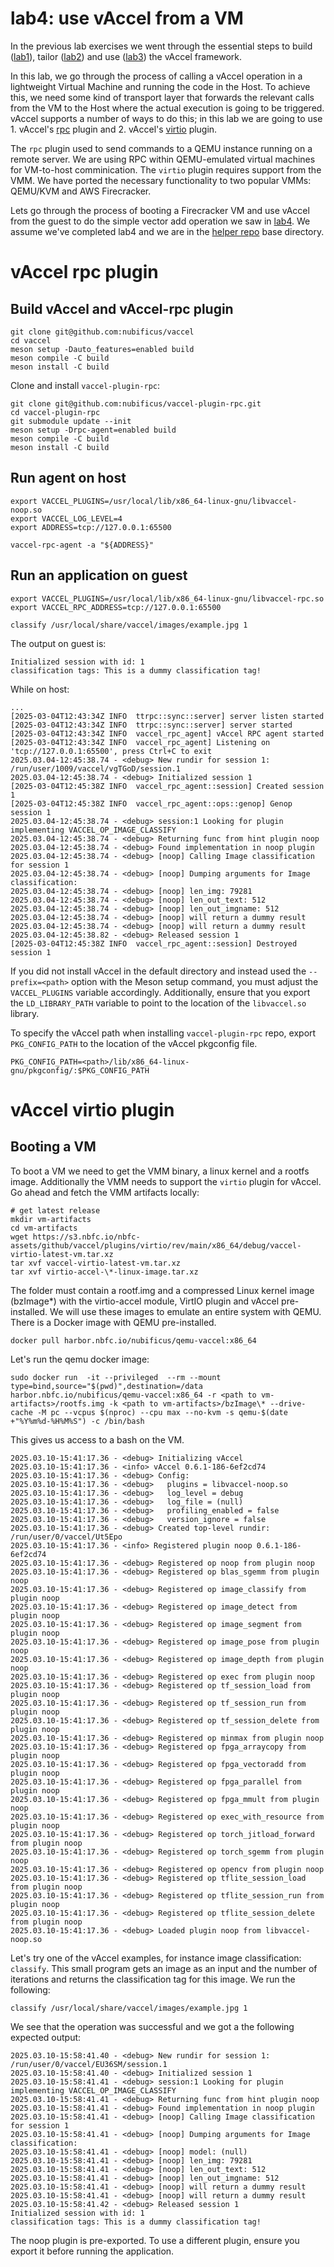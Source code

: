 # lab4: use vAccel from a VM

In the previous lab exercises we went through the essential steps to build
([lab1](https://github.com/nubificus/vaccel-tutorials/tree/main/lab1)), tailor
([lab2](https://github.com/nubificus/vaccel-tutorials/tree/main/lab2)) and use
([lab3](https://github.com/nubificus/vaccel-tutorials/tree/main/lab3)) the
vAccel framework.

In this lab, we go through the process of calling a vAccel operation in a
lightweight Virtual Machine and running the code in the Host. To achieve this,
we need some kind of transport layer that forwards the relevant calls from the
VM to the Host where the actual execution is going to be triggered. vAccel
supports a number of ways to do this; in this lab we are going to use 
	1. vAccel's [rpc](https://github.com/nubificus/vaccel-plugin-rpc) plugin and
	2. vAccel's [virtio](https://github.com/nubificus/vaccel-plugin-virtio) plugin.

The `rpc` plugin used to send commands to a QEMU instance running on a remote server. We are using
RPC within QEMU-emulated virtual machines for VM-to-host comminication.
The `virtio` plugin requires support from the VMM. We have ported the necessary
functionality to two popular VMMs: QEMU/KVM and AWS Firecracker.

Lets go through the process of booting a Firecracker VM and use vAccel from the
guest to do the simple vector add operation we saw in
[lab4](https://github.com/nubificus/vaccel-tutorials/tree/main/lab4). We assume
we've completed lab4 and we are in the [helper
repo](https://github.com/nubificus/vaccel-tutorial-code) base directory.

# vAccel rpc plugin

## Build vAccel and vAccel-rpc plugin

```
git clone git@github.com:nubificus/vaccel
cd vaccel
meson setup -Dauto_features=enabled build
meson compile -C build
meson install -C build
```

Clone and install `vaccel-plugin-rpc`:
```
git clone git@github.com:nubificus/vaccel-plugin-rpc.git
cd vaccel-plugin-rpc
git submodule update --init
meson setup -Drpc-agent=enabled build
meson compile -C build
meson install -C build
```
## Run agent on host
```
export VACCEL_PLUGINS=/usr/local/lib/x86_64-linux-gnu/libvaccel-noop.so
export VACCEL_LOG_LEVEL=4
export ADDRESS=tcp://127.0.0.1:65500

vaccel-rpc-agent -a "${ADDRESS}"
```

## Run an application on guest
```
export VACCEL_PLUGINS=/usr/local/lib/x86_64-linux-gnu/libvaccel-rpc.so
export VACCEL_RPC_ADDRESS=tcp://127.0.0.1:65500

classify /usr/local/share/vaccel/images/example.jpg 1
```

The output on guest is:
```
Initialized session with id: 1
classification tags: This is a dummy classification tag!
```

While on host:
```
...
[2025-03-04T12:43:34Z INFO  ttrpc::sync::server] server listen started
[2025-03-04T12:43:34Z INFO  ttrpc::sync::server] server started
[2025-03-04T12:43:34Z INFO  vaccel_rpc_agent] vAccel RPC agent started
[2025-03-04T12:43:34Z INFO  vaccel_rpc_agent] Listening on 'tcp://127.0.0.1:65500', press Ctrl+C to exit
2025.03.04-12:45:38.74 - <debug> New rundir for session 1: /run/user/1009/vaccel/vgTGoD/session.1
2025.03.04-12:45:38.74 - <debug> Initialized session 1
[2025-03-04T12:45:38Z INFO  vaccel_rpc_agent::session] Created session 1
[2025-03-04T12:45:38Z INFO  vaccel_rpc_agent::ops::genop] Genop session 1
2025.03.04-12:45:38.74 - <debug> session:1 Looking for plugin implementing VACCEL_OP_IMAGE_CLASSIFY
2025.03.04-12:45:38.74 - <debug> Returning func from hint plugin noop
2025.03.04-12:45:38.74 - <debug> Found implementation in noop plugin
2025.03.04-12:45:38.74 - <debug> [noop] Calling Image classification for session 1
2025.03.04-12:45:38.74 - <debug> [noop] Dumping arguments for Image classification:
2025.03.04-12:45:38.74 - <debug> [noop] len_img: 79281
2025.03.04-12:45:38.74 - <debug> [noop] len_out_text: 512
2025.03.04-12:45:38.74 - <debug> [noop] len_out_imgname: 512
2025.03.04-12:45:38.74 - <debug> [noop] will return a dummy result
2025.03.04-12:45:38.74 - <debug> [noop] will return a dummy result
2025.03.04-12:45:38.82 - <debug> Released session 1
[2025-03-04T12:45:38Z INFO  vaccel_rpc_agent::session] Destroyed session 1
```

If you did not install vAccel in the default directory and instead used the `--prefix=<path>` option with the Meson setup command, you must adjust the `VACCEL_PLUGINS` variable accordingly. Additionally, ensure that you export the `LD_LIBRARY_PATH` variable to point to the location of the `libvaccel.so` library.

To specify the vAccel path when installing `vaccel-plugin-rpc` repo, export `PKG_CONFIG_PATH` to the location of the vAccel pkgconfig file.
```
PKG_CONFIG_PATH=<path>/lib/x86_64-linux-gnu/pkgconfig/:$PKG_CONFIG_PATH
```

# vAccel virtio plugin
## Booting a VM

To boot a VM we need to get the VMM binary, a linux kernel and a rootfs image.
Additionally the VMM needs to support the `virtio` plugin for vAccel.
Go ahead and fetch the VMM artifacts locally:

```
# get latest release
mkdir vm-artifacts
cd vm-artifacts
wget https://s3.nbfc.io/nbfc-assets/github/vaccel/plugins/virtio/rev/main/x86_64/debug/vaccel-virtio-latest-vm.tar.xz
tar xvf vaccel-virtio-latest-vm.tar.xz
tar xvf virtio-accel-\*-linux-image.tar.xz
```

The folder must contain a rootf.img and a compressed Linux kernel image (bzImage\*) with the virtio-accel module, VirtIO plugin and vAccel pre-installed.
We will use these images to emulate an entire system with QEMU. There is a Docker image with QEMU pre-installed. 
```
docker pull harbor.nbfc.io/nubificus/qemu-vaccel:x86_64
```
Let's run the qemu docker image:

```
sudo docker run  -it --privileged  --rm --mount type=bind,source="$(pwd)",destination=/data harbor.nbfc.io/nubificus/qemu-vaccel:x86_64 -r <path to vm-artifacts>/rootfs.img -k <path to vm-artifacts>/bzImage\* --drive-cache -M pc --vcpus $(nproc) --cpu max --no-kvm -s qemu-$(date +"%Y%m%d-%H%M%S") -c /bin/bash
```
This gives us access to a bash on the VM.
```
2025.03.10-15:41:17.36 - <debug> Initializing vAccel
2025.03.10-15:41:17.36 - <info> vAccel 0.6.1-186-6ef2cd74
2025.03.10-15:41:17.36 - <debug> Config:
2025.03.10-15:41:17.36 - <debug>   plugins = libvaccel-noop.so
2025.03.10-15:41:17.36 - <debug>   log_level = debug
2025.03.10-15:41:17.36 - <debug>   log_file = (null)
2025.03.10-15:41:17.36 - <debug>   profiling_enabled = false
2025.03.10-15:41:17.36 - <debug>   version_ignore = false
2025.03.10-15:41:17.36 - <debug> Created top-level rundir: /run/user/0/vaccel/Ut5Epo
2025.03.10-15:41:17.36 - <info> Registered plugin noop 0.6.1-186-6ef2cd74
2025.03.10-15:41:17.36 - <debug> Registered op noop from plugin noop
2025.03.10-15:41:17.36 - <debug> Registered op blas_sgemm from plugin noop
2025.03.10-15:41:17.36 - <debug> Registered op image_classify from plugin noop
2025.03.10-15:41:17.36 - <debug> Registered op image_detect from plugin noop
2025.03.10-15:41:17.36 - <debug> Registered op image_segment from plugin noop
2025.03.10-15:41:17.36 - <debug> Registered op image_pose from plugin noop
2025.03.10-15:41:17.36 - <debug> Registered op image_depth from plugin noop
2025.03.10-15:41:17.36 - <debug> Registered op exec from plugin noop
2025.03.10-15:41:17.36 - <debug> Registered op tf_session_load from plugin noop
2025.03.10-15:41:17.36 - <debug> Registered op tf_session_run from plugin noop
2025.03.10-15:41:17.36 - <debug> Registered op tf_session_delete from plugin noop
2025.03.10-15:41:17.36 - <debug> Registered op minmax from plugin noop
2025.03.10-15:41:17.36 - <debug> Registered op fpga_arraycopy from plugin noop
2025.03.10-15:41:17.36 - <debug> Registered op fpga_vectoradd from plugin noop
2025.03.10-15:41:17.36 - <debug> Registered op fpga_parallel from plugin noop
2025.03.10-15:41:17.36 - <debug> Registered op fpga_mmult from plugin noop
2025.03.10-15:41:17.36 - <debug> Registered op exec_with_resource from plugin noop
2025.03.10-15:41:17.36 - <debug> Registered op torch_jitload_forward from plugin noop
2025.03.10-15:41:17.36 - <debug> Registered op torch_sgemm from plugin noop
2025.03.10-15:41:17.36 - <debug> Registered op opencv from plugin noop
2025.03.10-15:41:17.36 - <debug> Registered op tflite_session_load from plugin noop
2025.03.10-15:41:17.36 - <debug> Registered op tflite_session_run from plugin noop
2025.03.10-15:41:17.36 - <debug> Registered op tflite_session_delete from plugin noop
2025.03.10-15:41:17.36 - <debug> Loaded plugin noop from libvaccel-noop.so
```

Let's try one of the vAccel examples, for instance image classification: `classify`.
This small program gets an image as an input and the number of 
iterations and returns the classification tag for this image. We run the
following:

```
classify /usr/local/share/vaccel/images/example.jpg 1
```

We see that the operation was successful and we got a the following expected output:

```
2025.03.10-15:58:41.40 - <debug> New rundir for session 1: /run/user/0/vaccel/EU36SM/session.1
2025.03.10-15:58:41.40 - <debug> Initialized session 1
2025.03.10-15:58:41.41 - <debug> session:1 Looking for plugin implementing VACCEL_OP_IMAGE_CLASSIFY
2025.03.10-15:58:41.41 - <debug> Returning func from hint plugin noop
2025.03.10-15:58:41.41 - <debug> Found implementation in noop plugin
2025.03.10-15:58:41.41 - <debug> [noop] Calling Image classification for session 1
2025.03.10-15:58:41.41 - <debug> [noop] Dumping arguments for Image classification:
2025.03.10-15:58:41.41 - <debug> [noop] model: (null)
2025.03.10-15:58:41.41 - <debug> [noop] len_img: 79281
2025.03.10-15:58:41.41 - <debug> [noop] len_out_text: 512
2025.03.10-15:58:41.41 - <debug> [noop] len_out_imgname: 512
2025.03.10-15:58:41.41 - <debug> [noop] will return a dummy result
2025.03.10-15:58:41.41 - <debug> [noop] will return a dummy result
2025.03.10-15:58:41.42 - <debug> Released session 1
Initialized session with id: 1
classification tags: This is a dummy classification tag!
```

The noop plugin is pre-exported. To use a different plugin, ensure you export it before running the application.
